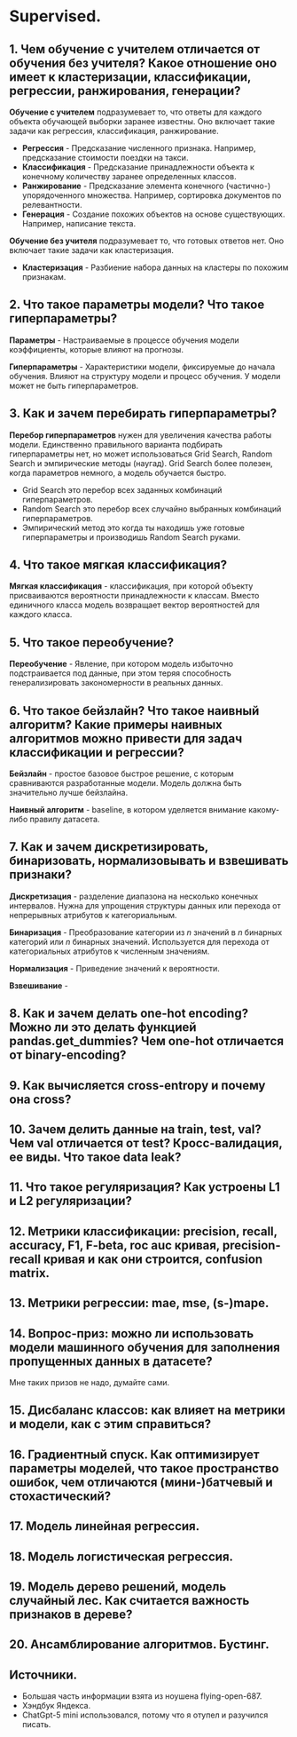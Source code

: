 # Supervised.

## 1. Чем обучение с учителем отличается от обучения без учителя? Какое отношение оно имеет к кластеризации, классификации, регрессии, ранжирования, генерации?
**Обучение с учителем** подразумевает то, что ответы для каждого объекта обучающей выборки заранее известны. Оно включает такие задачи как регрессия, классификация, ранжирование.
- **Регрессия** - Предсказание численного признака. Например, предсказание стоимости поездки на такси.
- **Классификация** - Предсказание принадлежности объекта к конечному количеству заранее определенных классов.
- **Ранжирование** - Предсказание элемента конечного (частично-) упорядоченного множества. Например, сортировка документов по релевантности.
- **Генерация** - Создание похожих объектов на основе существующих. Например, написание текста.

**Обучение без учителя** подразумевает то, что готовых ответов нет. Оно включает такие задачи как кластеризация.
- **Кластеризация** - Разбиение набора данных на кластеры по похожим признакам.


## 2. Что такое параметры модели? Что такое гиперпараметры?

**Параметры** - Настраиваемые в процессе обучения модели коэффициенты, которые влияют на прогнозы.

**Гиперпараметры** - Характеристики модели, фиксируемые до начала обучения. Влияют на структуру модели и процесс обучения. У модели может не быть гиперпараметров.


## 3. Как и зачем перебирать гиперпараметры?
**Перебор гиперпараметров** нужен для увеличения качества работы модели. Единственно правильного варианта подбирать гиперпараметры нет, но может использоваться Grid Search, Random Search и эмпирические методы (наугад). Grid Search более полезен, когда параметров немного, а модель обучается быстро.
- Grid Search это перебор всех заданных комбинаций гиперпараметров.
- Random Search это перебор всех случайно выбранных комбинаций гиперпараметров.
- Эмпирический метод это когда ты находишь уже готовые гиперпараметры и производишь Random Search руками.


## 4. Что такое мягкая классификация?
**Мягкая классификация** - классификация, при которой объекту присваиваются вероятности принадлежности к классам. Вместо единичного класса модель возвращает вектор вероятностей для каждого класса.


## 5. Что такое переобучение?
**Переобучение** - Явление, при котором модель избыточно подстраивается под данные, при этом теряя способность генерализировать закономерности в реальных данных.


## 6. Что такое бейзлайн? Что такое наивный алгоритм? Какие примеры наивных алгоритмов можно привести для задач классификации и регрессии?
**Бейзлайн** - простое базовое быстрое решение, с которым сравниваются разработанные модели. Модель должна быть значительно лучше бейзлайна.

**Наивный алгоритм** - baseline, в котором уделяется внимание какому-либо правилу датасета.


## 7. Как и зачем дискретизировать, бинаризовать, нормализовывать и взвешивать признаки?
**Дискретизация** - разделение диапазона на несколько конечных интервалов. Нужна для упрощения структуры данных или перехода от непрерывных атрибутов к категориальным.

**Бинаризация** - Преобразование категории из $n$ значений в $n$ бинарных категорий или $n$ бинарных значений. Используется для перехода от категориальных атрибутов к численным значениям.

**Нормализация** - Приведение значений к вероятности.

**Взвешивание** - 


## 8. Как и зачем делать one-hot encoding? Можно ли это делать функцией pandas.get_dummies? Чем one-hot отличается от binary-encoding?


## 9. Как вычисляется cross-entropy и почему она cross?


## 10. Зачем делить данные на train, test, val? Чем val отличается от test? Кросс-валидация, ее виды. Что такое data leak?


## 11. Что такое регуляризация? Как устроены L1 и L2 регуляризации?


## 12. Метрики классификации: precision, recall, accuracy, F1, F-beta, roc auc кривая, precision-recall кривая и как они строится, confusion matrix.


## 13. Метрики регрессии: mae, mse, (s-)mape.


## 14. Вопрос-приз: можно ли использовать модели машинного обучения для заполнения пропущенных данных в датасете?
Мне таких призов не надо, думайте сами.

## 15. Дисбаланс классов: как влияет на метрики и модели, как с этим справиться?


## 16. Градиентный спуск. Как оптимизирует параметры моделей, что такое пространство ошибок, чем отличаются (мини-)батчевый и стохастический?


## 17. Модель линейная регрессия.


## 18. Модель логистическая регрессия.


## 19. Модель дерево решений, модель случайный лес. Как считается важность признаков в дереве?


## 20. Ансамблирование алгоритмов. Бустинг.


## Источники.
- Большая часть информации взята из ноушена flying-open-687.
- Хэндбук Яндекса.
- ChatGpt-5 mini использовался, потому что я отупел и разучился писать.
